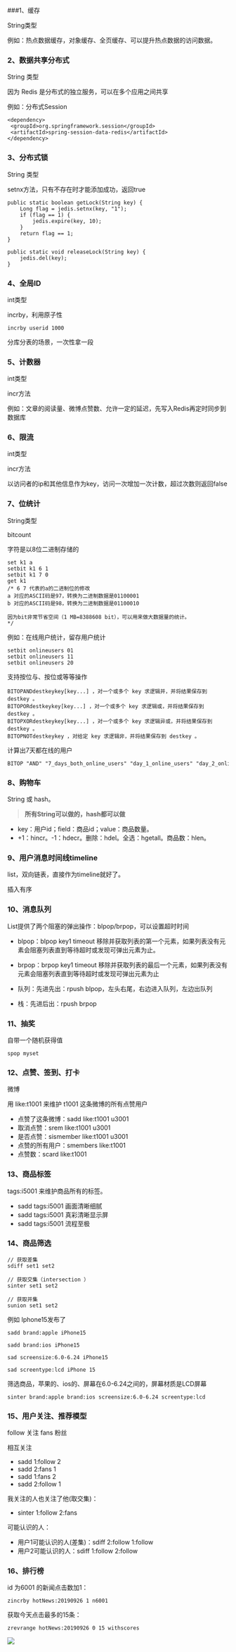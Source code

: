 ###1、缓存

String类型

例如：热点数据缓存，对象缓存、全页缓存、可以提升热点数据的访问数据。

### 2、数据共享分布式

String 类型

因为 Redis 是分布式的独立服务，可以在多个应用之间共享

例如：分布式Session

```
<dependency> 
 <groupId>org.springframework.session</groupId> 
 <artifactId>spring-session-data-redis</artifactId> 
</dependency>
```

### 3、分布式锁

String 类型

setnx方法，只有不存在时才能添加成功，返回true

```
public static boolean getLock(String key) {
    Long flag = jedis.setnx(key, "1");
    if (flag == 1) {
        jedis.expire(key, 10);
    }
    return flag == 1;
}

public static void releaseLock(String key) {
    jedis.del(key);
}
```

### 4、全局ID

int类型

incrby，利用原子性

```
incrby userid 1000
```
分库分表的场景，一次性拿一段

### 5、计数器

int类型

incr方法

例如：文章的阅读量、微博点赞数、允许一定的延迟，先写入Redis再定时同步到数据库

### 6、限流

int类型

incr方法

以访问者的ip和其他信息作为key，访问一次增加一次计数，超过次数则返回false

### 7、位统计

String类型

bitcount

字符是以8位二进制存储的

```
set k1 a
setbit k1 6 1
setbit k1 7 0
get k1 
/* 6 7 代表的a的二进制位的修改
a 对应的ASCII码是97，转换为二进制数据是01100001
b 对应的ASCII码是98，转换为二进制数据是01100010

因为bit非常节省空间（1 MB=8388608 bit），可以用来做大数据量的统计。
*/
```

例如：在线用户统计，留存用户统计

```
setbit onlineusers 01 
setbit onlineusers 11 
setbit onlineusers 20
```

支持按位与、按位或等等操作

```
BITOPANDdestkeykey[key...] ，对一个或多个 key 求逻辑并，并将结果保存到 destkey 。       
BITOPORdestkeykey[key...] ，对一个或多个 key 求逻辑或，并将结果保存到 destkey 。 
BITOPXORdestkeykey[key...] ，对一个或多个 key 求逻辑异或，并将结果保存到 destkey 。 
BITOPNOTdestkeykey ，对给定 key 求逻辑非，并将结果保存到 destkey 。
```

计算出7天都在线的用户

```
BITOP "AND" "7_days_both_online_users" "day_1_online_users" "day_2_online_users" ...  "day_7_online_users"
```

### 8、购物车

String 或 hash。

>**所有String可以做的，hash都可以做**

*   key：用户id；field：商品id；value：商品数量。
*   +1：hincr。-1：hdecr。删除：hdel。全选：hgetall。商品数：hlen。

### 9、用户消息时间线timeline

list，双向链表，直接作为timeline就好了。

插入有序

### 10、消息队列

List提供了两个阻塞的弹出操作：blpop/brpop，可以设置超时时间

*   blpop：blpop key1 timeout 移除并获取列表的第一个元素，如果列表没有元素会阻塞列表直到等待超时或发现可弹出元素为止。
*   brpop：brpop key1 timeout 移除并获取列表的最后一个元素，如果列表没有元素会阻塞列表直到等待超时或发现可弹出元素为止

*   队列：先进先出：rpush blpop，左头右尾，右边进入队列，左边出队列
*   栈：先进后出：rpush brpop

### 11、抽奖

自带一个随机获得值

```
spop myset
```

### 12、点赞、签到、打卡

微博

用 like:t1001 来维护 t1001 这条微博的所有点赞用户

*   点赞了这条微博：sadd like:t1001 u3001
*   取消点赞：srem like:t1001 u3001
*   是否点赞：sismember like:t1001 u3001
*   点赞的所有用户：smembers like:t1001
*   点赞数：scard like:t1001

### 13、商品标签

tags:i5001 来维护商品所有的标签。

*   sadd tags:i5001 画面清晰细腻
*   sadd tags:i5001 真彩清晰显示屏
*   sadd tags:i5001 流程至极

### 14、商品筛选

```
// 获取差集
sdiff set1 set2

// 获取交集（intersection ）
sinter set1 set2

// 获取并集
sunion set1 set2
```
 例如 Iphone15发布了
```
sadd brand:apple iPhone15

sadd brand:ios iPhone15

sad screensize:6.0-6.24 iPhone15

sad screentype:lcd iPhone 15
```

筛选商品，苹果的、ios的、屏幕在6.0-6.24之间的，屏幕材质是LCD屏幕

```
sinter brand:apple brand:ios screensize:6.0-6.24 screentype:lcd
```

### 15、用户关注、推荐模型

follow 关注 fans 粉丝


相互关注

*   sadd 1:follow 2
*   sadd 2:fans 1
*   sadd 1:fans 2
*   sadd 2:follow 1

我关注的人也关注了他(取交集)：

*   sinter 1:follow 2:fans

可能认识的人：

*   用户1可能认识的人(差集)：sdiff 2:follow 1:follow
*   用户2可能认识的人：sdiff 1:follow 2:follow



### 16、排行榜

id 为6001 的新闻点击数加1：

```
zincrby hotNews:20190926 1 n6001
```

获取今天点击最多的15条：

```
zrevrange hotNews:20190926 0 15 withscores
```
![](https://upload-images.jianshu.io/upload_images/6943526-f179a33f381a9861.gif?imageMogr2/auto-orient/strip)
